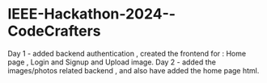 # IEEE-Hackathon-2024--CodeCrafters
Day 1 - added backend authentication , created the frontend for : Home page , Login and Signup and Upload image.
Day 2 - added the images/photos related backend , and also have added the home page html.
